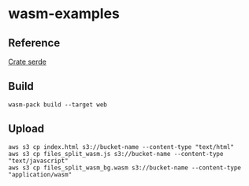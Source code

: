 # wasm-examples

## Reference
[Crate serde](https://docs.rs/serde/latest/serde/index.html)

## Build
```
wasm-pack build --target web
```

## Upload
```
aws s3 cp index.html s3://bucket-name --content-type "text/html"
aws s3 cp files_split_wasm.js s3://bucket-name --content-type "text/javascript"
aws s3 cp files_split_wasm_bg.wasm s3://bucket-name --content-type "application/wasm"
```

